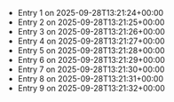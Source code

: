 - Entry 1 on 2025-09-28T13:21:24+00:00
- Entry 2 on 2025-09-28T13:21:25+00:00
- Entry 3 on 2025-09-28T13:21:26+00:00
- Entry 4 on 2025-09-28T13:21:27+00:00
- Entry 5 on 2025-09-28T13:21:28+00:00
- Entry 6 on 2025-09-28T13:21:29+00:00
- Entry 7 on 2025-09-28T13:21:30+00:00
- Entry 8 on 2025-09-28T13:21:31+00:00
- Entry 9 on 2025-09-28T13:21:32+00:00
